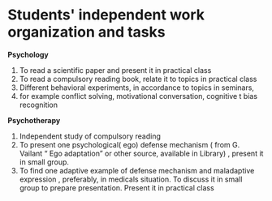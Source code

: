 # Students' independent work organization and tasks
**Psychology**

1. To read a scientific paper and present it in practical class
2. To read a compulsory reading book, relate it to topics in practical class
3. Different behavioral experiments, in accordance to topics in seminars,
4. for example conflict solving, motivational conversation, cognitive t bias recognition

**Psychotherapy**

1. Independent study of compulsory reading
2. To present one psychological( ego) defense mechanism ( from G. Vailant “ Ego adaptation” or other source, available in Library) , 
present it in small group.
3. To find one adaptive example of defense mechanism and maladaptive expression , preferably, in medicals situation. 
To discuss it in small group to prepare presentation. Present it in practical class
